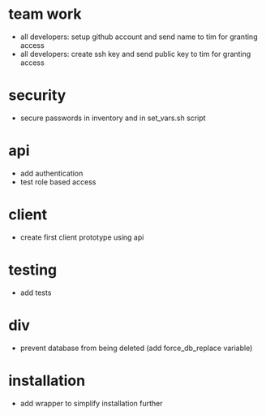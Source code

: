 # team work

-   all developers: setup github account and send name to tim for granting access
-   all developers: create ssh key and send public key to tim for granting access

# security

-   secure passwords in inventory and in set_vars.sh script

# api

-   add authentication
-   test role based access

# client

-   create first client prototype using api

# testing

-   add tests

# div

-   prevent database from being deleted (add force_db_replace variable)

# installation

-   add wrapper to simplify installation further
